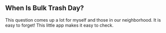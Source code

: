 ## When Is Bulk Trash Day?

This question comes up a lot for myself and those in our neighborhood.
It is easy to forget!  This little app makes it easy to check.
